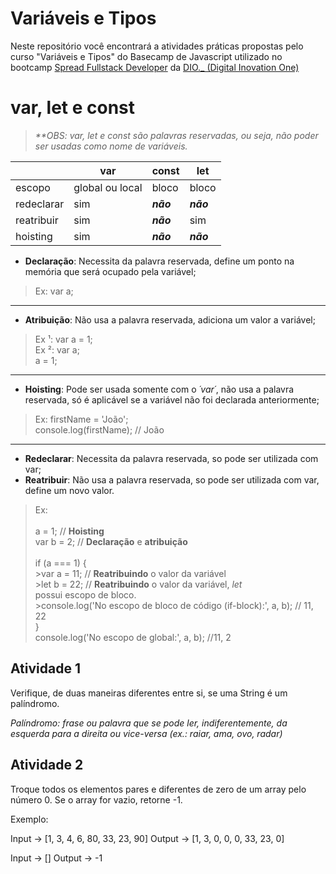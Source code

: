 # Variáveis e Tipos

Neste repositório você encontrará a atividades práticas propostas pelo curso "Variáveis e Tipos" do Basecamp de Javascript utilizado no bootcamp [Spread Fullstack Developer](https://www.dio.me/bootcamp/spread-fullstack-developer) da [DIO._ (Digital Inovation One)](https://www.dio.me/) 

# var, let e const

> _**OBS: var, let e const são palavras reservadas, ou seja, não poder ser usadas como nome de variáveis._

|           |       var       |    const    |     let     |
|-----------|-----------------|-------------|-------------|
| escopo    | global ou local |    bloco    |    bloco    |
| redeclarar|       sim       |  _**não**_  |  _**não**_  |
| reatribuir|       sim       |  _**não**_  |     sim     |
| hoisting  |       sim       |  _**não**_  |  _**não**_  |

 - **Declaração**: Necessita da palavra reservada, define um ponto na memória que será ocupado
 pela variável;
 >Ex: var a;
---
 - **Atribuição**: Não usa a palavra reservada, adiciona um valor a variável;
 >Ex ¹: var a = 1;<br>
 >Ex ²:  var a; <br>
 >	  a = 1;
---
 - **Hoisting**: Pode ser usada somente com o _´var´_, não usa a palavra reservada,
 só é aplicável se a variável não foi declarada anteriormente;
 >Ex: firstName  =  'João';<br>
 >	   console.log(firstName); // João
---
 - **Redeclarar**: Necessita da palavra reservada, so pode ser utilizada com var;
 - **Reatribuir**: Não usa a palavra reservada, so pode ser utilizada com var, define um novo valor.
>Ex:<br>
><br>
>  a  =  1;  // **Hoisting**<br>
>  var  b  =  2;  // **Declaração** e **atribuição**<br>
> <br>
>if (a  ===  1) {<br>
	>var  a  =  11; // **Reatribuindo** o valor da variável<br>
	>let  b  =  22; // **Reatribuindo** o valor da variável, _let_ <br>possui escopo de bloco. <br>
	>console.log('No escopo de bloco de código (if-block):', a, b); // 11, 22<br>
>}<br>
>console.log('No escopo de global:', a, b); //11, 2

## Atividade 1

Verifique, de duas maneiras diferentes entre si, se uma String é um palíndromo.

_Palíndromo: frase ou palavra que se pode ler, indiferentemente, da esquerda para a direita ou vice-versa
(ex.: raiar, ama, ovo, radar)_

## Atividade 2

Troque todos os elementos pares e diferentes de zero de um array pelo número 0.
Se o array for vazio, retorne -1.

Exemplo:

Input -> [1, 3, 4, 6, 80, 33, 23, 90]
Output -> [1, 3, 0, 0, 0, 33, 23, 0]

Input -> []
Output -> -1